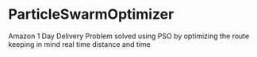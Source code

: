 # ParticleSwarmOptimizer
Amazon 1 Day Delivery Problem solved using PSO by  optimizing the route keeping in mind real time distance and time
